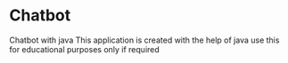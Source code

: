 # Chatbot
Chatbot with java
This application is created with the help of java use this for educational purposes only if required
